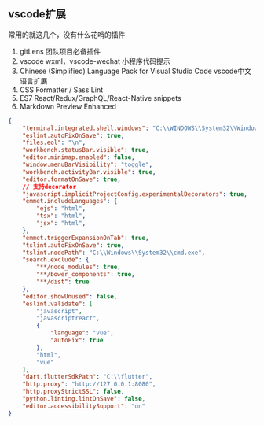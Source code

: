 ## vscode扩展
常用的就这几个，没有什么花哨的插件
1. gitLens 团队项目必备插件
2. vscode wxml，vscode-wechat  小程序代码提示
3. Chinese (Simplified) Language Pack for Visual Studio Code  vscode中文语言扩展
4. CSS Formatter / Sass Lint
5. ES7 React/Redux/GraphQL/React-Native snippets
6. Markdown Preview Enhanced



```json
{
    "terminal.integrated.shell.windows": "C:\\WINDOWS\\System32\\WindowsPowerShell\\v1.0\\powershell.exe",
    "eslint.autoFixOnSave": true,
    "files.eol": "\n",
    "workbench.statusBar.visible": true,
    "editor.minimap.enabled": false,
    "window.menuBarVisibility": "toggle",
    "workbench.activityBar.visible": true,
    "editor.formatOnSave": true,
    // 支持decorator
    "javascript.implicitProjectConfig.experimentalDecorators": true,
    "emmet.includeLanguages": {
        "ejs": "html",
        "tsx": "html",
        "jsx": "html",
    },
    "emmet.triggerExpansionOnTab": true,
    "tslint.autoFixOnSave": true,
    "tslint.nodePath": "C:\\Windows\\System32\\cmd.exe",
    "search.exclude": {
        "**/node_modules": true,
        "**/bower_components": true,
        "**/dist": true
    },
    "editor.showUnused": false,
    "eslint.validate": [
        "javascript",
        "javascriptreact",
        {
            "language": "vue",
            "autoFix": true
        },
        "html",
        "vue"
    ],
    "dart.flutterSdkPath": "C:\\flutter",
    "http.proxy": "http://127.0.0.1:8080",
    "http.proxyStrictSSL": false,
    "python.linting.lintOnSave": false,
    "editor.accessibilitySupport": "on"
}
```
